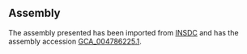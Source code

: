 
Assembly
--------

The assembly presented has been imported from 
[INSDC](http://www.insdc.org) and has the assembly accession
[GCA\_004786225.1](http://www.ebi.ac.uk/ena/data/view/GCA_004786225.1).

